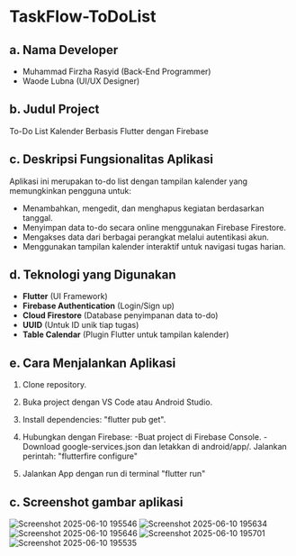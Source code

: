 # TaskFlow-ToDoList

## a. Nama Developer
- Muhammad Firzha Rasyid (Back-End Programmer)
- Waode Lubna (UI/UX Designer)

## b. Judul Project
To-Do List Kalender Berbasis Flutter dengan Firebase

## c. Deskripsi Fungsionalitas Aplikasi
Aplikasi ini merupakan to-do list dengan tampilan kalender yang memungkinkan pengguna untuk:
- Menambahkan, mengedit, dan menghapus kegiatan berdasarkan tanggal.
- Menyimpan data to-do secara online menggunakan Firebase Firestore.
- Mengakses data dari berbagai perangkat melalui autentikasi akun.
- Menggunakan tampilan kalender interaktif untuk navigasi tugas harian.

## d. Teknologi yang Digunakan
- **Flutter** (UI Framework)
- **Firebase Authentication** (Login/Sign up)
- **Cloud Firestore** (Database penyimpanan data to-do)
- **UUID** (Untuk ID unik tiap tugas)
- **Table Calendar** (Plugin Flutter untuk tampilan kalender)

## e. Cara Menjalankan Aplikasi
1. Clone repository.
2. Buka project dengan VS Code atau Android Studio.
3. Install dependencies: "flutter pub get".
4. Hubungkan dengan Firebase:
   -Buat project di Firebase Console.
   -Download google-services.json dan letakkan di android/app/.
      Jalankan perintah:
         "flutterfire configure"

5. Jalankan App dengan run di terminal "flutter run"

## c. Screenshot gambar aplikasi
![Screenshot 2025-06-10 195546](https://github.com/user-attachments/assets/b113c27a-170c-4d66-9556-597889a2da44)
![Screenshot 2025-06-10 195634](https://github.com/user-attachments/assets/3050027a-bf25-4bf1-84fa-66f5d05b52a6)
![Screenshot 2025-06-10 195646](https://github.com/user-attachments/assets/4f5aad1c-e5b1-48ce-b946-c3ce327de220)
![Screenshot 2025-06-10 195701](https://github.com/user-attachments/assets/39e5dda9-d4f3-41f7-b6c1-96b4b3ac615c)
![Screenshot 2025-06-10 195535](https://github.com/user-attachments/assets/d6b931ae-60d6-49c1-aa02-8fd57ca141d8)


